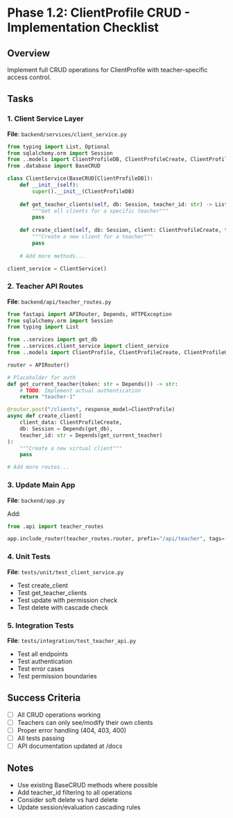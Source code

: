 # Phase 1.2: ClientProfile CRUD - Implementation Checklist

## Overview
Implement full CRUD operations for ClientProfile with teacher-specific access control.

## Tasks

### 1. Client Service Layer
**File**: `backend/services/client_service.py`

```python
from typing import List, Optional
from sqlalchemy.orm import Session
from ..models import ClientProfileDB, ClientProfileCreate, ClientProfileUpdate
from .database import BaseCRUD

class ClientService(BaseCRUD[ClientProfileDB]):
    def __init__(self):
        super().__init__(ClientProfileDB)
    
    def get_teacher_clients(self, db: Session, teacher_id: str) -> List[ClientProfileDB]:
        """Get all clients for a specific teacher"""
        pass
    
    def create_client(self, db: Session, client: ClientProfileCreate, teacher_id: str) -> ClientProfileDB:
        """Create a new client for a teacher"""
        pass
    
    # Add more methods...

client_service = ClientService()
```

### 2. Teacher API Routes
**File**: `backend/api/teacher_routes.py`

```python
from fastapi import APIRouter, Depends, HTTPException
from sqlalchemy.orm import Session
from typing import List

from ..services import get_db
from ..services.client_service import client_service
from ..models import ClientProfile, ClientProfileCreate, ClientProfileUpdate

router = APIRouter()

# Placeholder for auth
def get_current_teacher(token: str = Depends()) -> str:
    # TODO: Implement actual authentication
    return "teacher-1"

@router.post("/clients", response_model=ClientProfile)
async def create_client(
    client_data: ClientProfileCreate,
    db: Session = Depends(get_db),
    teacher_id: str = Depends(get_current_teacher)
):
    """Create a new virtual client"""
    pass

# Add more routes...
```

### 3. Update Main App
**File**: `backend/app.py`

Add:
```python
from .api import teacher_routes

app.include_router(teacher_routes.router, prefix="/api/teacher", tags=["teacher"])
```

### 4. Unit Tests
**File**: `tests/unit/test_client_service.py`

- Test create_client
- Test get_teacher_clients
- Test update with permission check
- Test delete with cascade check

### 5. Integration Tests  
**File**: `tests/integration/test_teacher_api.py`

- Test all endpoints
- Test authentication
- Test error cases
- Test permission boundaries

## Success Criteria

- [ ] All CRUD operations working
- [ ] Teachers can only see/modify their own clients
- [ ] Proper error handling (404, 403, 400)
- [ ] All tests passing
- [ ] API documentation updated at /docs

## Notes

- Use existing BaseCRUD methods where possible
- Add teacher_id filtering to all operations
- Consider soft delete vs hard delete
- Update session/evaluation cascading rules

